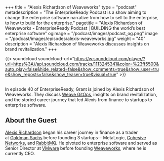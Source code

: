 +++
title = "Alexis Richardson of Weaveworks"
type = "podcast"
metadescription = "The EnterpriseReady Podcast is a show aiming to change the enterprise software narrative from how to sell to the enterprise, to how to build for the enterprise."
pagetitle = "Alexis Richardson of Weaveworks - EnterpriseReady Podcast | BUILDING the world’s best enterprise software"
ogimage = "/podcast/images/podcast_og.png"
image = "/podcast/images/episodes/alexis-weaveworks.jpg"
weight = "40"
description = "Alexis Richardson of Weaveworks discusses insights on brand revitalization."
+++

{{< soundcloud soundcloud-url="https://w.soundcloud.com/player/?url=https%3A//api.soundcloud.com/tracks/1113245341&color=%23ff5500&auto_play=false&hide_related=false&show_comments=true&show_user=true&show_reposts=false&show_teaser=true&visual=true" >}}

\
In episode 40 of EnterpriseReady, Grant is joined by Alexis Richardson of Weaveworks. They discuss [Weave GitOps](https://www.weave.works/product/gitops-core/), insights on brand revitalization, and the storied career journey that led Alexis from finance to startups to enterprise software.

## About the Guest 

[Alexis Richardson](https://twitter.com/monadic) began his career journey in finance as a trader at [Goldman Sachs](https://www.goldmansachs.com/) before founding 3 startups-- MetaLogic, [Cohesive Networks](https://www.cohesive.net/), and [RabbitMQ](https://www.rabbitmq.com/). He pivoted to enterprise software and served as Senior Director at [VMware](https://www.vmware.com/) before founding [Weaveworks](https://www.weave.works/), where he is currently CEO.